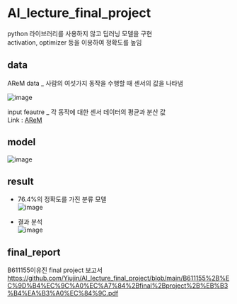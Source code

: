 # AI_lecture_final_project
python 라이브러리를 사용하지 않고 딥러닝 모델을 구현  
activation, optimizer 등을 이용하여 정확도를 높임

## data 
AReM data _ 사람의 여섯가지 동작을 수행할 때 센서의 값을 나타냄  

![image](https://user-images.githubusercontent.com/43367868/102026299-6ae08600-3de0-11eb-9bcc-ad0803387a55.png)

input feautre _ 각 동작에 대한 센서 데이터의 평균과 분산 값  
Link : [AReM](https://archive.ics.uci.edu/ml/datasets/Activity+Recognition+system+based+on+Multisensor+data+fusion+(AReM), "download link")

## model  
![image](https://user-images.githubusercontent.com/43367868/114256902-73944200-99f7-11eb-9627-94e855b4586e.png)

## result  
- 76.4%의 정확도를 가진 분류 모델  
![image](https://user-images.githubusercontent.com/43367868/114256942-a50d0d80-99f7-11eb-9f9e-e146b12a186f.png)  

- 결과 분석  
![image](https://user-images.githubusercontent.com/43367868/114256978-c66df980-99f7-11eb-87f1-069ffe910868.png)

## final_report
B611155이유진 final project 보고서  
https://github.com/Yiujin/AI_lecture_final_project/blob/main/B611155%2B%EC%9D%B4%EC%9C%A0%EC%A7%84%2Bfinal%2Bproject%2B%EB%B3%B4%EA%B3%A0%EC%84%9C.pdf
